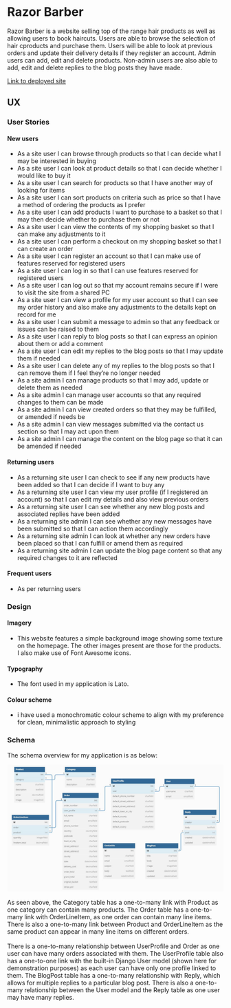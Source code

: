 # Razor Barber

Razor Barber is a website selling top of the range hair products as well as allowing users to book haircuts. Users are able to browse the selection of hair cproducts and purchase them. Users will be able to look at previous orders and update their delivery details if they register an account. Admin users can add, edit and delete products. Non-admin users are also able to add, edit and delete replies to the blog posts they have made.

[Link to deployed site](https://barber-django-ml.herokuapp.com/)

## UX

### User Stories

#### New users

- As a site user I can browse through products so that I can decide what I may be interested in buying
- As a site user I can look at product details so that I can decide whether I would like to buy it
- As a site user I can search for products so that I have another way of looking for items
- As a site user I can sort products on criteria such as price so that I have a method of ordering the products as I prefer
- As a site user I can add products I want to purchase to a basket so that I may then decide whether to purchase them or not
- As a site user I can view the contents of my shopping basket so that I can make any adjustments to it
- As a site user I can perform a checkout on my shopping basket so that I can create an order
- As a site user I can register an account so that I can make use of features reserved for registered users
- As a site user I can log in so that I can use features reserved for registered users
- As a site user I can log out so that my account remains secure if I were to visit the site from a shared PC
- As a site user I can view a profile for my user account so that I can see my order history and also make any adjustments to the details kept on record for me
- As a site user I can submit a message to admin so that any feedback or issues can be raised to them
- As a site user I can reply to blog posts so that I can express an opinion about them or add a comment 
- As a site user I can edit my replies to the blog posts so that I may update them if needed
- As a site user I can delete any of my replies to the blog posts so that I can remove them if I feel they’re no longer needed
- As a site admin I can manage products so that I may add, update or delete them as needed
- As a site admin I can manage user accounts so that any required changes to them can be made
- As a site admin I can view created orders so that they may be fulfilled, or amended if needs be
- As a site admin I can view messages submitted via the contact us section so that I may act upon them
- As a site admin I can manage the content on the blog page so that it can be amended if needed

#### Returning users

- As a returning site user I can check to see if any new products have been added so that I can decide if I want to buy any
- As a returning site user I can view my user profile (if I registered an account) so that I can edit my details and also view previous orders
- As a returning site user I can see whether any new blog posts and associated replies have been added
- As a returning site admin I can see whether any new messages have been submitted so that I can action them accordingly
- As a returning site admin I can look at whether any new orders have been placed so that I can fulfill or amend them as required
- As a returning site admin I can update the blog page content so that any required changes to it are reflected

#### Frequent users

- As per returning users

### Design

#### Imagery

- This website features a simple background image showing some texture on the homepage. The other images present are those for the products. I also make use of Font Awesome icons.

#### Typography

- The font used in my application is Lato. 

#### Colour scheme

- i have used a monochromatic colour scheme to align with my preference for clean, minimalistic approach to styling
 
 ### Schema

The schema overview for my application is as below:

![Image of schema overview](media/readme_screenshots/schema.jpg)<br>

As seen above, the Category table has a one-to-many link with Product as one category can contain many products.
The Order table has a one-to-many link with OrderLineItem, as one order can contain many line items. There is also a one-to-many link between Product and OrderLineItem as the same product can appear in many line items on different orders.<br><br>
There is a one-to-many relationship between UserProfile and Order as one user can have many orders associated with them. The UserProfile table also has a one-to-one link with the built-in Django User model (shown here for demonstration purposes) as each user can have only one profile linked to them. The BlogPost table has a one-to-many relationship with Reply, which allows for multiple replies to a particular blog post. There is also a one-to-many relationship between the User model and the Reply table as one user may have many replies.<br><br>
